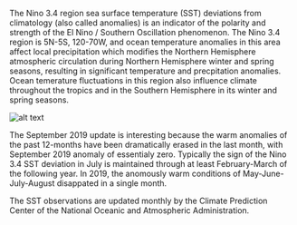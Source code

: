 
The Nino 3.4 region sea
surface temperature (SST) deviations from climatology (also called
anomalies) is an indicator of the polarity and strength of the El Nino
/ Southern Oscillation phenomenon.  The Nino 3.4 region is 5N-5S, 120-70W, and ocean
temperature anomalies in this area affect local precipitation which
modifies the Northern Hemisphere atmospheric circulation during
Northern Hemisphere winter and spring seasons, resulting in significant
temperature and precpitation anomalies.   Ocean temerature fluctuations
in this region also influence climate throughout the tropics and in the
Southern Hemisphere in its winter and spring seasons.

![alt text](https://github.com/ToddMitchellGH/Small-Analyses/blob/master/nino34september2019.png)

The September 2019 update is interesting because the warm anomalies of
the past 12-months have been dramatically erased in the last month,
with September 2019 anomaly of essentialy zero.  Typically the sign of the Nino 3.4 SST deviation in July is maintained
through at least February-March of the following year.  In 2019, the
anomously warm conditions of May-June-July-August disappated in a
single month.

The SST observations are updated monthly by the Climate Prediction Center of the
National Oceanic and Atmospheric Administration.
